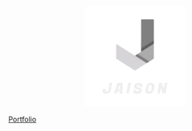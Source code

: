 <div align="center">
  <img src="./src/assets/logo.png" alt="Logo" width="200" height="200">
</div>

<a href="jaison-jacob.me" align="center">Portfolio</a>